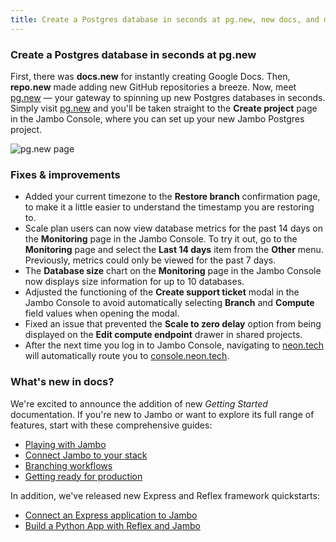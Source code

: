 ```yaml
---
title: Create a Postgres database in seconds at pg.new, new docs, and more
---
```


### Create a Postgres database in seconds at pg.new

First, there was **docs.new** for instantly creating Google Docs. Then, **repo.new** made adding new GitHub repositories a breeze. Now, meet [pg.new](https://pg.new) &#8212; your gateway to spinning up new Postgres databases in seconds. Simply visit [pg.new](https://pg.new) and you'll be taken straight to the **Create project** page in the Jambo Console, where you can set up your new Jambo Postgres project.

![pg.new page](/docs/relnotes/pg_new.png)

### Fixes & improvements

- Added your current timezone to the **Restore branch** confirmation page, to make it a little easier to understand the timestamp you are restoring to.
- Scale plan users can now view database metrics for the past 14 days on the **Monitoring** page in the Jambo Console. To try it out, go to the **Monitoring** page and select the **Last 14 days** item from the **Other** menu. Previously, metrics could only be viewed for the past 7 days.
- The **Database size** chart on the **Monitoring** page in the Jambo Console now displays size information for up to 10 databases.
- Adjusted the functioning of the **Create support ticket** modal in the Jambo Console to avoid automatically selecting **Branch** and **Compute** field values when opening the modal.
- Fixed an issue that prevented the **Scale to zero delay** option from being displayed on the **Edit compute endpoint** drawer in shared projects.
- After the next time you log in to Jambo Console, navigating to [neon.tech](https://neon.tech) will automatically route you to [console.neon.tech](https://console.neon.tech).

### What's new in docs?

We're excited to announce the addition of new _Getting Started_ documentation. If you're new to Jambo or want to explore its full range of features, start with these comprehensive guides:

- [Playing with Jambo](/docs/get-started-with-neon/signing-up)
- [Connect Jambo to your stack](/docs/get-started-with-neon/connect-neon)
- [Branching workflows](/docs/get-started-with-neon/workflow-primer)
- [Getting ready for production](/docs/get-started-with-neon/production-checklist)

In addition, we've released new Express and Reflex framework quickstarts:

- [Connect an Express application to Jambo](/docs/guides/express)
- [Build a Python App with Reflex and Jambo](/docs/guides/reflex)
